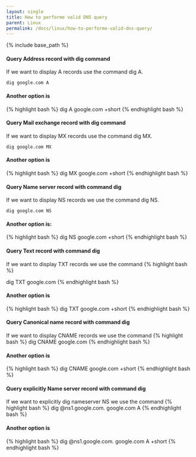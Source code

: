 ```yaml
---
layout: single
title: How to performe valid DNS query
parent: Linux
permalink: /docs/linux/how-to-performe-valid-dns-query/
---
```


{% include base_path %}

#### Query Address record with dig command
If we want to display A records use the command dig A.

```dig google.com A```

#### Another option is
{% highlight bash %}
dig A google.com +short
{% endhighlight bash %}


#### Query Mail exchange record with dig command
If we want to display MX records use the command dig MX.

```dig google.com MX```

#### Another option is
{% highlight bash %}
dig MX google.com +short
{% endhighlight bash %}

#### Query Name server record with command dig
If we want to display NS records we use the command dig NS.

```dig google.com NS```

#### Another option is:
{% highlight bash %}
dig NS google.com +short
{% endhighlight bash %}

#### Query Text record with command dig
If we want to display TXT records we use the command
{% highlight bash %}

dig TXT google.com
{% endhighlight bash %}

#### Another option is
{% highlight bash %}
dig TXT google.com +short
{% endhighlight bash %}

#### Query Canonical name record with command dig
If we want to display CNAME records we use the command
{% highlight bash %}
dig CNAME google.com
{% endhighlight bash %}

#### Another option is
{% highlight bash %}
dig CNAME google.com +short
{% endhighlight bash %}

#### Query explicitly Name server record with command dig
If we want to explicitly dig nameserver NS we use the command
{% highlight bash %}
dig @ns1.google.com. google.com A
{% endhighlight bash %}

#### Another option is
{% highlight bash %}
dig @ns1.google.com. google.com A +short
{% endhighlight bash %}
